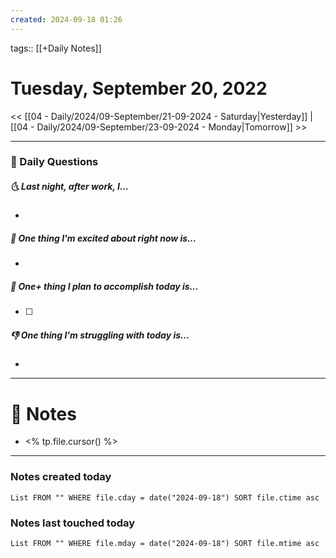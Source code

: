 ```yaml
---
created: 2024-09-18 01:26
---
```

tags:: [[+Daily Notes]]

# Tuesday, September 20, 2022

<< [[04 - Daily/2024/09-September/21-09-2024 - Saturday|Yesterday]] | [[04 - Daily/2024/09-September/23-09-2024 - Monday|Tomorrow]] >>

---
### 📅 Daily Questions
##### 🌜 Last night, after work, I...
- 

##### 🙌 One thing I'm excited about right now is...
- 

##### 🚀 One+ thing I plan to accomplish today is...
- [ ] 

##### 👎 One thing I'm struggling with today is...
- 

---
# 📝 Notes
- <% tp.file.cursor() %>

---
### Notes created today
```dataview
List FROM "" WHERE file.cday = date("2024-09-18") SORT file.ctime asc
```

### Notes last touched today
```dataview
List FROM "" WHERE file.mday = date("2024-09-18") SORT file.mtime asc
```